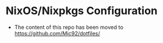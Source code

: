 # NixOS/Nixpkgs Configuration

- The content of this repo has been moved to https://github.com/Mic92/dotfiles/
